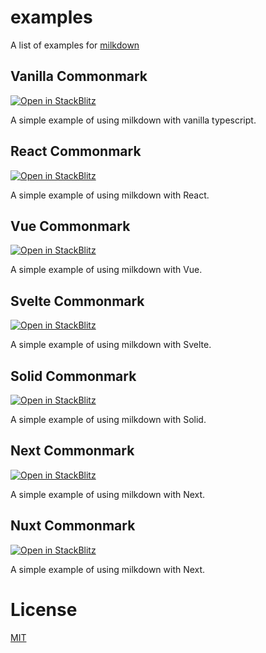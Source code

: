 # examples

A list of examples for [milkdown](https://milkdown.dev)

## Vanilla Commonmark

[![Open in StackBlitz](https://developer.stackblitz.com/img/open_in_stackblitz.svg)](https://stackblitz.com/github/Milkdown/examples/tree/main/vanilla-commonmark)

A simple example of using milkdown with vanilla typescript.

## React Commonmark

[![Open in StackBlitz](https://developer.stackblitz.com/img/open_in_stackblitz.svg)](https://stackblitz.com/github/Milkdown/examples/tree/main/react-commonmark)

A simple example of using milkdown with React.

## Vue Commonmark

[![Open in StackBlitz](https://developer.stackblitz.com/img/open_in_stackblitz.svg)](https://stackblitz.com/github/Milkdown/examples/tree/main/vue-commonmark)

A simple example of using milkdown with Vue.

## Svelte Commonmark

[![Open in StackBlitz](https://developer.stackblitz.com/img/open_in_stackblitz.svg)](https://stackblitz.com/github/Milkdown/examples/tree/main/svelte-commonmark)

A simple example of using milkdown with Svelte.

## Solid Commonmark

[![Open in StackBlitz](https://developer.stackblitz.com/img/open_in_stackblitz.svg)](https://stackblitz.com/github/Milkdown/examples/tree/main/solid-commonmark)

A simple example of using milkdown with Solid.

## Next Commonmark

[![Open in StackBlitz](https://developer.stackblitz.com/img/open_in_stackblitz.svg)](https://stackblitz.com/github/Milkdown/examples/tree/main/next-commonmark)

A simple example of using milkdown with Next.

## Nuxt Commonmark

[![Open in StackBlitz](https://developer.stackblitz.com/img/open_in_stackblitz.svg)](https://stackblitz.com/github/Milkdown/examples/tree/main/nuxt-commonmark)

A simple example of using milkdown with Next.

# License

[MIT](/LICENSE)
